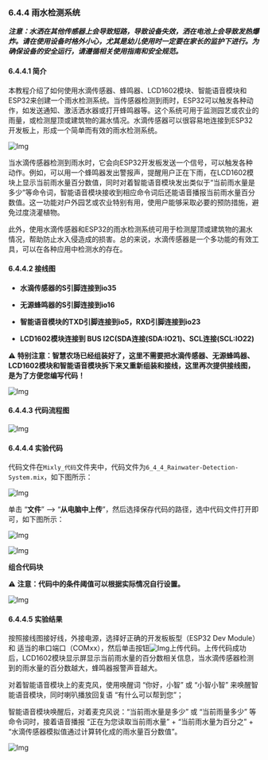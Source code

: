 ### 6.4.4 雨水检测系统

***注意：水洒在其他传感器上会导致短路，导致设备失效，洒在电池上会导致发热爆炸。请在使用设备时格外小心，尤其是幼儿使用时一定要在家长的监护下进行。为确保设备的安全运行，请遵循相关使用指南和安全规范。***

#### 6.4.4.1 简介

本教程介绍了如何使用水滴传感器、蜂鸣器、LCD1602模块、智能语音模块和ESP32来创建一个雨水检测系统。当传感器检测到雨时，ESP32可以触发各种动作，如发送通知、激活洒水器或打开蜂鸣器等。这个系统可用于监测园艺或农业的雨量，或检测屋顶或建筑物的漏水情况。水滴传感器可以很容易地连接到ESP32开发板上，形成一个简单而有效的雨水检测系统。

![Img](../media/cout4.png)

当水滴传感器检测到雨水时，它会向ESP32开发板发送一个信号，可以触发各种动作。例如，可以用一个蜂鸣器发出警报声，提醒用户正在下雨，在LCD1602模块上显示当前雨水量百分数值，同时对着智能语音模块发出类似于“当前雨水量是多少”等命令词，智能语音模块接收到相应命令词后还能语音播报当前雨水量百分数值。这一功能对户外园艺或农业特别有用，使用户能够采取必要的预防措施，避免过度浇灌植物。

此外，使用水滴传感器和ESP32的雨水检测系统可用于检测屋顶或建筑物的漏水情况，帮助防止水入侵造成的损害。总的来说，水滴传感器是一个多功能的有效工具，可以在各种应用中检测水的存在。

#### 6.4.4.2 接线图

- **水滴传感器的S引脚连接到io35**

- **无源蜂鸣器的S引脚连接到io16**

- **智能语音模块的TXD引脚连接到io5，RXD引脚连接到io23**

- **LCD1602模块连接到 BUS I2C(SDA连接(SDA:IO21)、SCL连接(SCL:IO22)**

⚠️ **特别注意：智慧农场已经组装好了，这里不需要把水滴传感器、无源蜂鸣器、LCD1602模块和智能语音模块拆下来又重新组装和接线，这里再次提供接线图，是为了方便您编写代码！**

![Img](../media/couj42.png)

#### 6.4.4.3 代码流程图

![Img](../media/flo4.png)

#### 6.4.4.4 实验代码

代码文件在`Mixly_代码`文件夹中，代码文件为`6_4_4_Rainwater-Detection-System.mix`，如下图所示：

![Img](../media/acouj-027.png)

单击 “**文件**” --> “**从电脑中上传**”，然后选择保存代码的路径，选中代码文件打开即可，如下图所示：

![Img](../media/acouj-00.png)

![Img](../media/acouj-027-1.png)

**组合代码块**

⚠️ **注意：代码中的条件阈值可以根据实际情况自行设置。**

![Img](../media/Mixly-code26.png)

#### 6.4.4.5 实验结果

按照接线图接好线，外接电源，选择好正确的开发板板型（ESP32 Dev Module）和 适当的串口端口（COMxx），然后单击按钮![Img](../media/upload2.png)上传代码。上传代码成功后，LCD1602模块显示屏显示当前雨水量的百分数相关信息，当水滴传感器检测到的雨水量的百分数越大，蜂鸣器报警声音越大。

对着智能语音模块上的麦克风，使用唤醒词 “你好，小智” 或 “小智小智” 来唤醒智能语音模块，同时喇叭播放回复语 “有什么可以帮到您”；

智能语音模块唤醒后，对着麦克风说：“当前雨水量是多少” 或 “当前雨量多少” 等命令词时，接着语音播报 “正在为您读取当前雨水量” + “当前雨水量为百分之” + “水滴传感器模拟值通过计算转化成的雨水量百分数值”。

![Img](../media/Rainwater-Detection-System.gif)